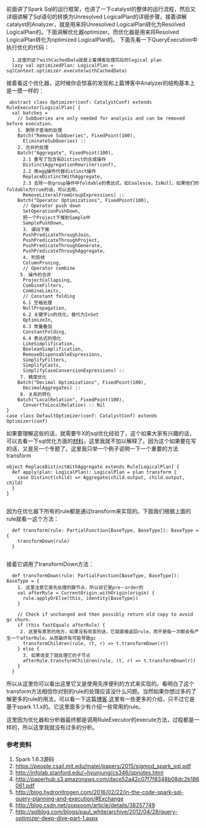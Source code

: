 前面讲了Spark Sql的运行框架，也讲了一下catalyst的整体的运行流程，然后又详细讲解了Sql语句的转换为Unresolved LogicalPlan的详细步骤。接着讲解catalyst的Analyzer，就是用来将Unresolved LogicalPlan转化为Resolved LogicalPlan的。下面讲解优化器optimizer。而优化器是用来将Resolved LogicalPlan转化为optimized LogicalPlan的。
下面先看一下QueryExecution中执行优化的代码：

```
  1.这里的这个withCachedData就是上篇博客处理完后的logical plan
  lazy val optimizedPlan: LogicalPlan = sqlContext.optimizer.execute(withCachedData)

```
接着看这个优化器，这时候你会惊喜的发现和上篇博客中Analyzer的结构基本上是一摸一样的：

```
 abstract class Optimizer(conf: CatalystConf) extends RuleExecutor[LogicalPlan] {
  val batches =
    // SubQueries are only needed for analysis and can be removed before execution.
    1. 删除子查询的处理
    Batch("Remove SubQueries", FixedPoint(100),
      EliminateSubQueries) ::
    2. 合并的处理
    Batch("Aggregate", FixedPoint(100),
      2.1 重写了包含有Distinct的合成操作
      DistinctAggregationRewriter(conf),
      2.2 用agg操作代替distinct操作
      ReplaceDistinctWithAggregate,
      2.3 去除一些group操作中foldable的表达式，如Coalesce，IsNull，如果他们的foldable为true的话，可以去除。
      RemoveLiteralFromGroupExpressions) ::
    Batch("Operator Optimizations", FixedPoint(100),
      // Operator push down
      SetOperationPushDown,
      把一个Project下推到Sample中
      SamplePushDown,
      3. 谓词下推
      PushPredicateThroughJoin,
      PushPredicateThroughProject,
      PushPredicateThroughGenerate,
      PushPredicateThroughAggregate,
      4. 列剪枝
      ColumnPruning,
      // Operator combine
     5. 操作的合并
      ProjectCollapsing,
      CombineFilters,
      CombineLimits,
      // Constant folding
      6.1 空格处理
      NullPropagation,
      6.2 关键字in的优化，替代为InSet
      OptimizeIn,
      6.3 常量叠加
      ConstantFolding,
      6.4 表达式的简化
      LikeSimplification,
      BooleanSimplification,
      RemoveDispensableExpressions,
      SimplifyFilters,
      SimplifyCasts,
      SimplifyCaseConversionExpressions) ::
     7. 精度优化
    Batch("Decimal Optimizations", FixedPoint(100),
      DecimalAggregates) ::
     8. 关系的转化
    Batch("LocalRelation", FixedPoint(100),
      ConvertToLocalRelation) :: Nil
}
case class DefaultOptimizer(conf: CatalystConf) extends Optimizer(conf)
```
如果要理解这些的话，就需要牛X的sql优化经验了，这个如果大家有兴趣的话，可以去看一下sql优化方面的[材料](http://sqlblog.com/blogs/paul_white/archive/2012/04/28/query-optimizer-deep-dive-part-1.aspx)，这里我就不加以解释了。因为这个如果要在写的话，又是另一个专题了。这里我只举一个例子说明一下一个重要的方法transform
```
object ReplaceDistinctWithAggregate extends Rule[LogicalPlan] {
  def apply(plan: LogicalPlan): LogicalPlan = plan transform {
    case Distinct(child) => Aggregate(child.output, child.output, child)
  }
}
  
```
因为在优化器下所有的rule都是通过transform来实现的。下面我们根据上面的rule就看一这个方法：
```
  def transform(rule: PartialFunction[BaseType, BaseType]): BaseType = {
    transformDown(rule)
  }
  
```
接着它调用了transformDown方法：

```
  def transformDown(rule: PartialFunction[BaseType, BaseType]): BaseType = {
    1. 这里注意它是先处理的跟节点，所以说它是pre－order的
    val afterRule = CurrentOrigin.withOrigin(origin) {
      rule.applyOrElse(this, identity[BaseType])
    }

    // Check if unchanged and then possibly return old copy to avoid gc churn.
    if (this fastEquals afterRule) {
     2. 这里有意思的地方，如果没有改变的话，它就直接返回rule，而不是每一次都会有产生一个afterRule，从而最终有可能导致gc
      transformChildren(rule, (t, r) => t.transformDown(r))
    } else {
      3. 如果改变了就处理它的子节点
      afterRule.transformChildren(rule, (t, r) => t.transformDown(r))
    }
  }  
```
所以从这里你可以看出这里它又是使用先序便利的方式来实现的。看明白了这个transform方法相信你对别的rule的处理应该没什么问题。当然如果你想过多的了解更多的rule的用法，可以看一下这篇[博客](http://blog.csdn.net/oopsoom/article/details/38121259).这里有一些更多的介绍，只不过它是基于spark 1.1.x的。它这里面多少有介绍一些常用的rule。

这里因为优化器和分析器最终都是调用RuleExecutor的execute方法，过程都是一样的，所以这里我就没有过多的分析。

### 参考资料
1. Spark 1.6.3源码
2. https://people.csail.mit.edu/matei/papers/2015/sigmod_spark_sql.pdf
3. http://infolab.stanford.edu/~hyunjung/cs346/qpnotes.html
4. http://paperhub.s3.amazonaws.com/dace52a42c07f7f8348b08dc2b186061.pdf
5. http://blog.hydronitrogen.com/2016/02/22/in-the-code-spark-sql-query-planning-and-execution/#Exchange
6. http://blog.csdn.net/oopsoom/article/details/38257749
7. http://sqlblog.com/blogs/paul_white/archive/2012/04/28/query-optimizer-deep-dive-part-1.aspx

